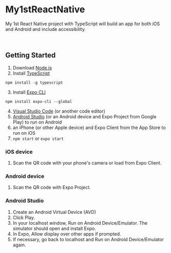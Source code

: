 # My1stReactNative

My 1st React Native project with TypeScript will build an app for both iOS and Android and include accessibility.

<br>

## Getting Started

1. Download [Node.js](https://nodejs.org/)
2. Install [TypeScript](https://www.typescriptlang.org/)

`npm install -g typescript`

3. Install [Expo CLI](https://expo.io/learn)

`npm install expo-cli --global`
    
4. [Visual Studio Code](https://code.visualstudio.com/download) (or another code editor)
5. [Android Studio](https://developer.android.com/studio) (or an Android device and Expo Project from Google Play) to run on Android
6. an iPhone (or other Apple device) and Expo Client from the App Store to run on iOS
7. `npm start` or `expo start`

### iOS device

1. Scan the QR code with your phone's camera or load from Expo Client.

### Android device

1. Scan the QR code with Expo Project.

### Android Studio

1. Create an Android Virtual Device (AVD)
2. Click Play.
3. In your localhost window, Run on Android Device/Emulator. The simulator should open and install Expo.
4. In Expo, Allow display over other apps if prompted.
5. If necessary, go back to localhost and Run on Android Device/Emulator again.
